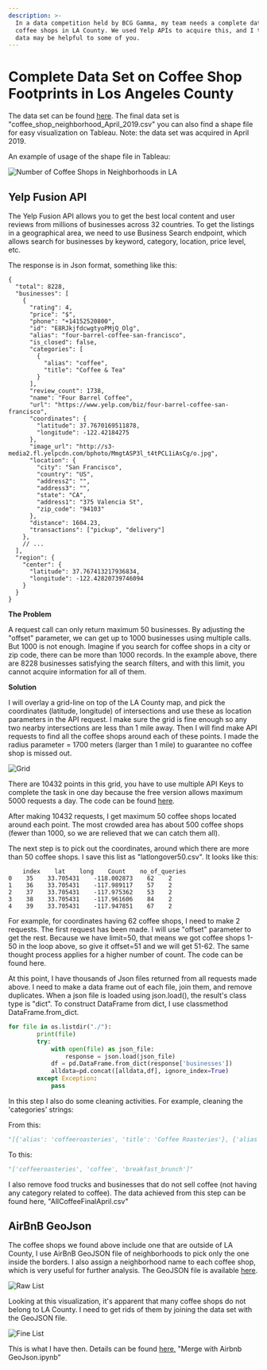 ```yaml
---
description: >-
  In a data competition held by BCG Gamma, my team needs a complete data set of
  coffee shops in LA County. We used Yelp APIs to acquire this, and I think this
  data may be helpful to some of you.
---
```


# Complete Data Set on Coffee Shop Footprints in Los Angeles County

The data set can be found [here](https://github.com/vuduong191/Gitbook/tree/7cad402e6d11613f338cc9aaa8f966471da595f1/resources/Yelp01/data/README.md). The final data set is "coffee\_shop\_neighborhood\_April\_2019.csv" you can also find a shape file for easy visualization on Tableau. Note: the data set was acquired in April 2019.

An example of usage of the shape file in Tableau:

![Number of Coffee Shops in Neighborhoods in LA](../.gitbook/assets/heatmap.png)

## Yelp Fusion API

The Yelp Fusion API allows you to get the best local content and user reviews from millions of businesses across 32 countries. To get the listings in a geographical area, we need to use Business Search endpoint, which allows search for businesses by keyword, category, location, price level, etc.

The response is in Json format, something like this:

```text
{
  "total": 8228,
  "businesses": [
    {
      "rating": 4,
      "price": "$",
      "phone": "+14152520800",
      "id": "E8RJkjfdcwgtyoPMjQ_Olg",
      "alias": "four-barrel-coffee-san-francisco",
      "is_closed": false,
      "categories": [
        {
          "alias": "coffee",
          "title": "Coffee & Tea"
        }
      ],
      "review_count": 1738,
      "name": "Four Barrel Coffee",
      "url": "https://www.yelp.com/biz/four-barrel-coffee-san-francisco",
      "coordinates": {
        "latitude": 37.7670169511878,
        "longitude": -122.42184275
      },
      "image_url": "http://s3-media2.fl.yelpcdn.com/bphoto/MmgtASP3l_t4tPCL1iAsCg/o.jpg",
      "location": {
        "city": "San Francisco",
        "country": "US",
        "address2": "",
        "address3": "",
        "state": "CA",
        "address1": "375 Valencia St",
        "zip_code": "94103"
      },
      "distance": 1604.23,
      "transactions": ["pickup", "delivery"]
    },
    // ...
  ],
  "region": {
    "center": {
      "latitude": 37.767413217936834,
      "longitude": -122.42820739746094
    }
  }
}
```

**The Problem**

A request call can only return maximum 50 businesses. By adjusting the "offset" parameter, we can get up to 1000 businesses using multiple calls. But 1000 is not enough. Imagine if you search for coffee shops in a city or zip code, there can be more than 1000 records. In the example above, there are 8228 businesses satisfying the search filters, and with this limit, you cannot acquire information for all of them.

**Solution**

I will overlay a grid-line on top of the LA County map, and pick the coordinates \(latitude, longitude\) of intersections and use these as location parameters in the API request. I make sure the grid is fine enough so any two nearby intersections are less than 1 mile away. Then I will find make API requests to find all the coffee shops around each of these points. I made the radius parameter = 1700 meters \(larger than 1 mile\) to guarantee no coffee shop is missed out.

![Grid](../.gitbook/assets/latlong.png)

There are 10432 points in this grid, you have to use multiple API Keys to complete the task in one day because the free version allows maximum 5000 requests a day. The code can be found [here](https://github.com/vuduong191/Gitbook/tree/master/resources/Yelp01/script/create_lat_long_list).

After making 10432 requests, I get maximum 50 coffee shops located around each point. The most crowded area has about 500 coffee shops \(fewer than 1000, so we are relieved that we can catch them all\).

The next step is to pick out the coordinates, around which there are more than 50 coffee shops. I save this list as "latlongover50.csv". It looks like this:

```text
    index    lat    long    Count    no_of_queries
0    35    33.705431    -118.002873    62    2
1    36    33.705431    -117.989117    57    2
2    37    33.705431    -117.975362    53    2
3    38    33.705431    -117.961606    84    2
4    39    33.705431    -117.947851    67    2
```

For example, for coordinates having 62 coffee shops, I need to make 2 requests. The first request has been made. I will use "offset" parameter to get the rest. Because we have limit=50, that means we got coffee shops 1-50 in the loop above, so give it offset=51 and we will get 51-62. The same thought process applies for a higher number of count. The code can be found here.

At this point, I have thousands of Json files returned from all requests made above. I need to make a data frame out of each file, join them, and remove duplicates. When a json file is loaded using json.load\(\), the result's class type is "dict". To construct DataFrame from dict, I use classmethod DataFrame.from\_dict.

```python
for file in os.listdir("./"):
        print(file)
        try:
            with open(file) as json_file:  
                response = json.load(json_file)
            df = pd.DataFrame.from_dict(response['businesses'])
            alldata=pd.concat([alldata,df], ignore_index=True)
        except Exception:
            pass
```

In this step I also do some cleaning activities. For example, cleaning the 'categories' strings:

From this:

```python
"[{'alias': 'coffeeroasteries', 'title': 'Coffee Roasteries'}, {'alias': 'coffee', 'title': 'Coffee & Tea'}, {'alias': 'breakfast_brunch', 'title': 'Breakfast & Brunch'}]"
```

To this:

```python
"['coffeeroasteries', 'coffee', 'breakfast_brunch']"
```

I also remove food trucks and businesses that do not sell coffee \(not having any category related to coffee\). The data achieved from this step can be found here, "AllCoffeeFinalApril.csv"

## AirBnB GeoJson

The coffee shops we found above include one that are outside of LA County, I use AirBnB GeoJSON file of neighborhoods to pick only the one inside the borders. I also assign a neighborhood name to each coffee shop, which is very useful for further analysis. The GeoJSON file is available [here](http://insideairbnb.com/get-the-data.html).

![Raw List](../.gitbook/assets/rawlist.png)

Looking at this visualization, it's apparent that many coffee shops do not belong to LA County. I need to get rids of them by joining the data set with the GeoJSON file.

![Fine List](../.gitbook/assets/finelist.png)

This is what I have then. Details can be found [here,](https://github.com/vuduong191/Gitbook/tree/master/resources/Yelp01/script) "Merge with Airbnb GeoJson.ipynb"

